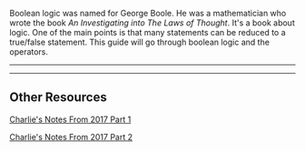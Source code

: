 Boolean logic was named for George Boole. He was a mathematician who
wrote the book *An Investigating into The Laws of Thought*. It's a book
about logic. One of the main points is that many statements can be
reduced to a true/false statement. This guide will go through boolean
logic and the operators.

---

<!-- SECTION LIST -->

---

## Other Resources

[Charlie's Notes From 2017 Part 1](booleanalgebra/L2_BooleanAlgebra.pdf)

[Charlie's Notes From 2017 Part 2](booleanalgebra/L4.1_BinaryArithmatic.pdf)


